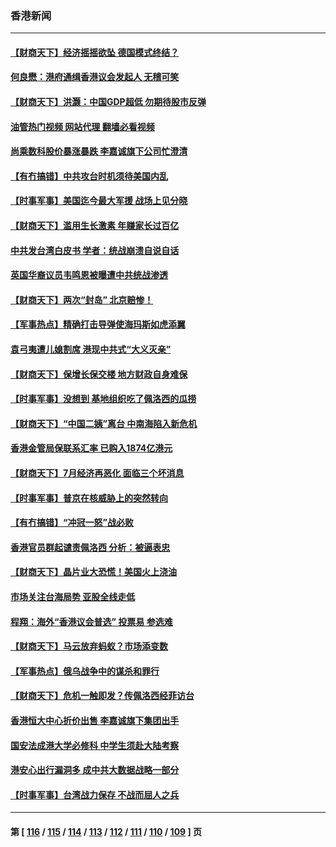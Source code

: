 ### 香港新闻
---
#### [【财商天下】经济摇摇欲坠 德国模式终结？](../../pages/ncid1349362/n13801364.md?08142045) 
#### [何良懋：港府通缉香港议会发起人 无稽可笑](../../pages/ncid1349362/n13800761.md?08142045) 
#### [【财商天下】洪灏：中国GDP超低 勿期待股市反弹](../../pages/ncid1349362/n13800467.md?08142045) 
#### [油管热门视频 网站代理 翻墙必看视频](http://209.222.30.114:81/youtube.html?08142045)
#### [尚乘数科股价暴涨暴跌 李嘉诚旗下公司忙澄清](../../pages/ncid1349362/n13800370.md?08142045) 
#### [【有冇搞错】中共攻台时机须待美国内乱](../../pages/ncid1349362/n13800361.md?08142045) 
#### [【时事军事】美国迄今最大军援 战场上见分晓](../../pages/ncid1349362/n13800397.md?08142045) 
#### [【财商天下】滥用生长激素 年赚家长过百亿](../../pages/ncid1349362/n13799887.md?08142045) 
#### [中共发台湾白皮书 学者：统战崩溃自说自话](../../pages/ncid1349362/n13799906.md?08142045) 
#### [英国华裔议员韦鸣恩被曝遭中共统战渗透](../../pages/ncid1349362/n13799344.md?08142045) 
#### [【财商天下】两次“封岛” 北京赔惨！](../../pages/ncid1349362/n13799013.md?08142045) 
#### [【军事热点】精确打击导弹使海玛斯如虎添翼](../../pages/ncid1349362/n13798351.md?08142045) 
#### [袁弓夷遭儿媳割席 港现中共式“大义灭亲”](../../pages/ncid1349362/n13798585.md?08142045) 
#### [【财商天下】保增长保交楼 地方财政自身难保](../../pages/ncid1349362/n13798346.md?08142045) 
#### [【时事军事】没想到 基地组织吃了佩洛西的瓜捞](../../pages/ncid1349362/n13797112.md?08142045) 
#### [【财商天下】“中国二姨”离台 中南海陷入新危机](../../pages/ncid1349362/n13796698.md?08142045) 
#### [香港金管局保联系汇率 已购入1874亿港元](../../pages/ncid1349362/n13796058.md?08142045) 
#### [【财商天下】7月经济再恶化 面临三个坏消息](../../pages/ncid1349362/n13795821.md?08142045) 
#### [【时事军事】普京在核威胁上的突然转向](../../pages/ncid1349362/n13795291.md?08142045) 
#### [【有冇搞错】“冲冠一怒”战必败](../../pages/ncid1349362/n13795285.md?08142045) 
#### [香港官员群起谴责佩洛西 分析：被逼表忠](../../pages/ncid1349362/n13795260.md?08142045) 
#### [【财商天下】晶片业大恐慌！美国火上浇油](../../pages/ncid1349362/n13794888.md?08142045) 
#### [市场关注台海局势 亚股全线走低](../../pages/ncid1349362/n13794444.md?08142045) 
#### [程翔：海外“香港议会普选” 投票易 参选难](../../pages/ncid1349362/n13794180.md?08142045) 
#### [【财商天下】马云放弃蚂蚁？市场添变数](../../pages/ncid1349362/n13794043.md?08142045) 
#### [【军事热点】俄乌战争中的谋杀和罪行](../../pages/ncid1349362/n13794020.md?08142045) 
#### [【财商天下】危机一触即发？传佩洛西经菲访台](../../pages/ncid1349362/n13793484.md?08142045) 
#### [香港恒大中心折价出售 李嘉诚旗下集团出手](../../pages/ncid1349362/n13793468.md?08142045) 
#### [国安法成港大学必修科 中学生须赴大陆考察](../../pages/ncid1349362/n13793389.md?08142045) 
#### [港安心出行漏洞多 成中共大数据战略一部分](../../pages/ncid1349362/n13793044.md?08142045) 
#### [【时事军事】台湾战力保存 不战而屈人之兵](../../pages/ncid1349362/n13792389.md?08142045) 

---
#### 第 [ [116](./116.md?08142045) / [115](./115.md?08142045) / [114](./114.md?08142045) / [113](./113.md?08142045) / [112](./112.md?08142045) / [111](./111.md?08142045) / [110](./110.md?08142045) / [109](./109.md?08142045) ] 页
